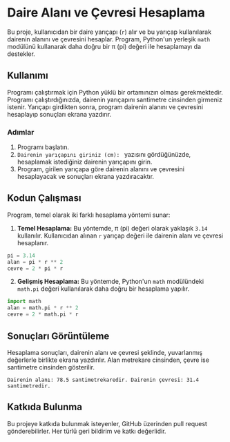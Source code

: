# Daire Alanı ve Çevresi Hesaplama

Bu proje, kullanıcıdan bir daire yarıçapı (`r`) alır ve bu yarıçap kullanılarak dairenin alanını ve çevresini hesaplar. Program, Python'un yerleşik `math` modülünü kullanarak daha doğru bir π (pi) değeri ile hesaplamayı da destekler.

## Kullanımı

Programı çalıştırmak için Python yüklü bir ortamınızın olması gerekmektedir. Programı çalıştırdığınızda, dairenin yarıçapını santimetre cinsinden girmeniz istenir. Yarıçapı girdikten sonra, program dairenin alanını ve çevresini hesaplayıp sonuçları ekrana yazdırır.

### Adımlar

1. Programı başlatın.
2. `Dairenin yarıçapını giriniz (cm): ` yazısını gördüğünüzde, hesaplamak istediğiniz dairenin yarıçapını girin.
3. Program, girilen yarıçapa göre dairenin alanını ve çevresini hesaplayacak ve sonuçları ekrana yazdıracaktır.

## Kodun Çalışması

Program, temel olarak iki farklı hesaplama yöntemi sunar:

1. **Temel Hesaplama:** Bu yöntemde, π (pi) değeri olarak yaklaşık `3.14` kullanılır. Kullanıcıdan alınan `r` yarıçap değeri ile dairenin alanı ve çevresi hesaplanır.

```python
pi = 3.14
alan = pi * r ** 2
cevre = 2 * pi * r
```

2. **Gelişmiş Hesaplama:** Bu yöntemde, Python'un `math` modülündeki `math.pi` değeri kullanılarak daha doğru bir hesaplama yapılır.

```python
import math
alan = math.pi * r ** 2
cevre = 2 * math.pi * r
```

## Sonuçları Görüntüleme

Hesaplama sonuçları, dairenin alanı ve çevresi şeklinde, yuvarlanmış değerlerle birlikte ekrana yazdırılır. Alan metrekare cinsinden, çevre ise santimetre cinsinden gösterilir.

```
Dairenin alanı: 78.5 santimetrekaredir. Dairenin çevresi: 31.4 santimetredir.
```

## Katkıda Bulunma

Bu projeye katkıda bulunmak isteyenler, GitHub üzerinden pull request gönderebilirler. Her türlü geri bildirim ve katkı değerlidir.

